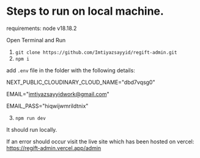 # Steps to run on local machine.

requirements:
node v18.18.2

Open Terminal and Run

1. `git clone https://github.com/Imtiyazsayyid/regift-admin.git`
2. `npm i`


add `.env` file in the folder with the following details:

NEXT_PUBLIC_CLOUDINARY_CLOUD_NAME="dbd7vqsg0"

EMAIL="imtiyazsayyidwork@gmail.com"

EMAIL_PASS="hiqwijwmrildtnix"

3. `npm run dev`

It should run locally.

If an error should occur visit the live site which has been hosted on vercel: https://regift-admin.vercel.app/admin





